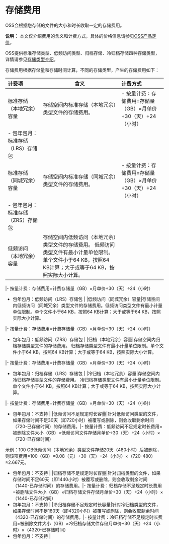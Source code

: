 # 存储费用

OSS会根据您存储的文件的大小和时长收取一定的存储费用。

**说明：** 本文仅介绍费用的含义和计费方式，具体的价格信息请参见[OSS产品定价](https://www.aliyun.com/price/product?spm=a2c4g.11186623.2.10.51d344ffLR7P1t#/oss/detail)。

OSS提供标准存储类型、低频访问类型、归档存储、冷归档存储四种存储类型，详情请参见[存储类型介绍](https://help.aliyun.com/document_detail/51374.html#concept-fcn-3xt-tdb)。

存储费用根据存储量和存储时间计算，不同的存储类型，产生的存储费用如下：

|计费项|含义|计费方式|
|:--|--|:---|
|标准存储（本地冗余）容量|存储空间内标准存储（本地冗余）类型文件的存储费用。|-   按量计费：存储费用=存储量（GB）×月单价÷30（天）÷24（小时）
-   包年包月：标准存储（LRS）存储包 |
|标准存储（同城冗余）容量|存储空间内标准存储（同城冗余）类型文件的存储费用。|-   按量计费：存储费用=存储量（GB）×月单价÷30（天）÷24（小时）
-   包年包月：标准存储（ZRS）存储包 |
|低频访问（本地冗余）容量|存储空间内低频访问（本地冗余）类型文件的存储费用。 低频访问类型文件有最小计量单位限制。单个文件小于64 KB，按照64 KB计算；大于或等于64 KB，按照实际大小计算。

|-   按量计费：存储费用=计费存储量（GB）×月单价÷30（天）÷24（小时）
-   包年包月：低频访问（LRS）存储包 |
|低频访问（同城冗余）容量|存储空间内低频访问（同城冗余）类型文件的存储费用。低频访问类型文件有最小计量单位限制。单个文件小于64 KB，按照64 KB计算；大于或等于64 KB，按照实际大小计算。

|-   按量计费：存储费用=计费存储量（GB）×月单价÷30（天）÷24（小时）
-   包年包月：低频访问（ZRS）存储包 |
|归档（本地冗余）容量|存储空间内归档存储类型文件的存储费用。 归档存储类型文件有最小计量单位限制。单个文件小于64 KB，按照64 KB计算；大于或等于64 KB，按照实际大小计算。

|-   按量计费：存储费用=计费存储量（GB）×月单价÷30（天）÷24（小时）
-   包年包月：归档存储（LRS）存储包 |
|冷归档（本地冗余）容量|存储空间内冷归档存储类型文件的存储费用。 冷归档存储类型文件有最小计量单位限制。单个文件小于64 KB，按照64 KB计算；大于或等于64 KB，按照实际大小计算。

|-   按量计费：存储费用=计费存储量（GB）×月单价÷30（天）÷24（小时）
-   包年包月：不支持 |
|低频访问不足规定时长容量|针对低频访问类型的文件，如果存储时间不足30天（即720小时）被覆写或删除，则会收取剩余时间（720-已存储时间）的存储费用。|-   按量计费：低频访问不足规定时长费用=被删除文件大小（GB）×低频访问文件存储月单价÷30（天）÷24（小时）×（720-已存储时间）

示例：100 GB低频访问（本地冗余）类型文件存储20天（480小时）后被删除，则该项费用=100（GB）×0.08（元）÷30（天）÷24（小时）×（720-480）≈2.667元。

-   包年包月：不支持 |
|归档存储不足规定时长容量|针对归档类型的文件，如果存储时间不足60天（即1440小时）被覆写或删除，则会收取剩余时间（1440-已存储时间）的存储费用。|-   按量计费：归档存储不足规定时长费用=被删除文件大小（GB）×归档存储文件存储月单价÷30（天）÷24（小时）×（1440-已存储时间）
-   包年包月：不支持 |
|冷归档存储不足规定时长容量|针对冷归档类型的文件，如果存储时间不足180天（即4320小时）被覆写或删除，则会收取剩余时间（4320-已存储时间）的存储费用。|-   按量计费：冷归档存储不足规定时长费用=被删除文件大小（GB）×冷归档存储文件存储月单价÷30（天）÷24（小时）×（4320-已存储时间）
-   包年包月：不支持 |

